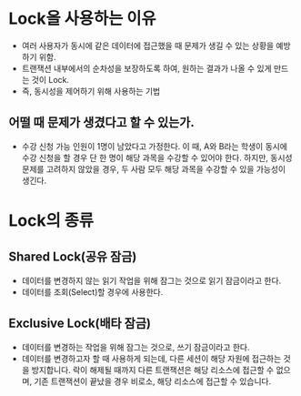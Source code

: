 # Lock을 사용하는 이유

- 여러 사용자가 동시에 같은 데이터에 접근했을 때 문제가 생길 수 있는 상황을 예방하기 위함.
- 트랜잭션 내부에서의 순차성을 보장하도록 하여, 원하는 결과가 나올 수 있게 만드는 것이 Lock.
- 즉, 동시성을 제어하기 위해 사용하는 기법

## 어떨 때 문제가 생겼다고 할 수 있는가.

- 수강 신청 가능 인원이 1명이 남았다고 가정한다. 이 때, A와 B라는 학생이 동시에 수강 신청을 할 경우 단 한 명이 해당 과목을 수강할 수 있어야 한다. 하지만, 동시성 문제를 고려하지 않았을 경우, 두 사람 모두 해당 과목을 수강할 수 있을 가능성이 생긴다.

# Lock의 종류

## Shared Lock(공유 잠금)

- 데이터를 변경하지 않는 읽기 작업을 위해 잠그는 것으로 읽기 잠금이라고 한다.
- 데이터를 조회(Select)할 경우에 사용한다.

## Exclusive Lock(배타 잠금)

- 데이터를 변경하는 작업을 위해 잠그는 것으로, 쓰기 잠금이라고 한다.
- 데이터를 변경하고자 할 때 사용하게 되는데, 다른 세션이 해당 자원에 접근하는 것을 방지합니다. 락이 해제될 때까지 다른 트랜잭션은 해당 리소스에 접근할 수 없으며, 기존 트랜잭션이 끝났을 경우 비로소, 해당 리소스에 접근할 수 있습니다.
